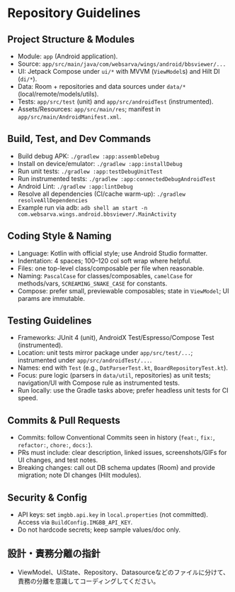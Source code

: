 # Repository Guidelines

## Project Structure & Modules
- Module: `app` (Android application).
- Source: `app/src/main/java/com/websarva/wings/android/bbsviewer/...`
- UI: Jetpack Compose under `ui/*` with MVVM (`ViewModel`s) and Hilt DI (`di/*`).
- Data: Room + repositories and data sources under `data/*` (local/remote/models/utils).
- Tests: `app/src/test` (unit) and `app/src/androidTest` (instrumented).
- Assets/Resources: `app/src/main/res`; manifest in `app/src/main/AndroidManifest.xml`.

## Build, Test, and Dev Commands
- Build debug APK: `./gradlew :app:assembleDebug`
- Install on device/emulator: `./gradlew :app:installDebug`
- Run unit tests: `./gradlew :app:testDebugUnitTest`
- Run instrumented tests: `./gradlew :app:connectedDebugAndroidTest`
- Android Lint: `./gradlew :app:lintDebug`
- Resolve all dependencies (CI/cache warm-up): `./gradlew resolveAllDependencies`
- Example run via adb: `adb shell am start -n com.websarva.wings.android.bbsviewer/.MainActivity`

## Coding Style & Naming
- Language: Kotlin with official style; use Android Studio formatter.
- Indentation: 4 spaces; 100–120 col soft wrap where helpful.
- Files: one top-level class/composable per file when reasonable.
- Naming: `PascalCase` for classes/composables, `camelCase` for methods/vars, `SCREAMING_SNAKE_CASE` for constants.
- Compose: prefer small, previewable composables; state in `ViewModel`; UI params are immutable.

## Testing Guidelines
- Frameworks: JUnit 4 (unit), AndroidX Test/Espresso/Compose Test (instrumented).
- Location: unit tests mirror package under `app/src/test/...`; instrumented under `app/src/androidTest/...`.
- Names: end with `Test` (e.g., `DatParserTest.kt`, `BoardRepositoryTest.kt`).
- Focus: pure logic (parsers in `data/util`, repositories) as unit tests; navigation/UI with Compose rule as instrumented tests.
- Run locally: use the Gradle tasks above; prefer headless unit tests for CI speed.

## Commits & Pull Requests
- Commits: follow Conventional Commits seen in history (`feat:`, `fix:`, `refactor:`, `chore:`, `docs:`).
- PRs must include: clear description, linked issues, screenshots/GIFs for UI changes, and test notes.
- Breaking changes: call out DB schema updates (Room) and provide migration; note DI changes (Hilt modules).

## Security & Config
- API keys: set `imgbb.api.key` in `local.properties` (not committed). Access via `BuildConfig.IMGBB_API_KEY`.
- Do not hardcode secrets; keep sample values/doc only.

## 設計・責務分離の指針
- ViewModel、UiState、Repository、Datasourceなどのファイルに分けて、責務の分離を意識してコーディングしてください。

